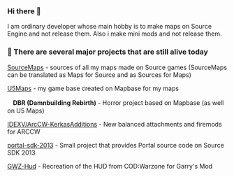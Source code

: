 ### Hi there 👋

I am ordinary developer whose main hobby is to make maps on Source Engine and not release them. Also i make mini mods and not release them.

### 🔭 There are several major projects that are still alive today

[SourceMaps](https://github.com/URAKOLOUY5/SourceMaps) - sources of all my maps made on Source games (SourceMaps can be translated as Maps for Source and as Sources for Maps)

[U5Maps](https://github.com/URAKOLOUY5/u5-maps) - my game base created on Mapbase for my maps

ᅠ**DBR (Damnbuilding Rebirth)** - Horror project based on Mapbase (as well on U5 Maps)

[IDEXV/ArcCW-KerkasAdditions](https://github.com/IDEXV/ArcCW-KerkasAdditions) - New balanced attachments and firemods for ARCCW

[portal-sdk-2013](https://github.com/URAKOLOUY5/portal-sdk-2013) - Small project that provides Portal source code on Source SDK 2013

[GWZ-Hud](https://github.com/URAKOLOUY5/GWZ-Hud) - Recreation of the HUD from COD:Warzone for Garry's Mod
  
